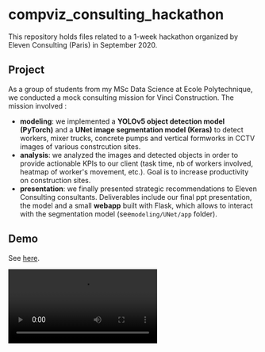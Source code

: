 # compviz_consulting_hackathon

This repository holds files related to a 1-week hackathon organized by Eleven Consulting (Paris) in September 2020.

## Project

As a group of students from my MSc Data Science at Ecole Polytechnique, we conducted a mock consulting mission for Vinci Construction. The mission involved :
* **modeling**: we implemented a **YOLOv5 object detection model (PyTorch)** and a **UNet image segmentation model (Keras)** to detect workers, mixer trucks, concrete pumps and vertical formworks in CCTV images of various constrcution sites.
* **analysis**: we analyzed the images and detected objects in order to provide actionable KPIs to our client (task time, nb of workers involved, heatmap of worker's movement, etc.). Goal is to increase productivity on construction sites.
* **presentation**: we finally presented strategic recommendations to Eleven Consulting consultants. Deliverables include our final ppt presentation, the model and a small **webapp** built with Flask, which allows to interact with the segmentation model (see`modeling/UNet/app` folder).

## Demo

See [here](/modeling/app_demo.mov).

![](/modeling/app_demo.mov)
